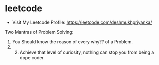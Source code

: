 # leetcode
- Visit My Leetcode Profile: https://leetcode.com/deshmukhpriyanka/
  
Two Mantras of Problem Solving: 
1. You Should know the reason of every why?? of a Problem.
2. 2. Achieve that level of curiosity, nothing can stop you from being a dope coder.
